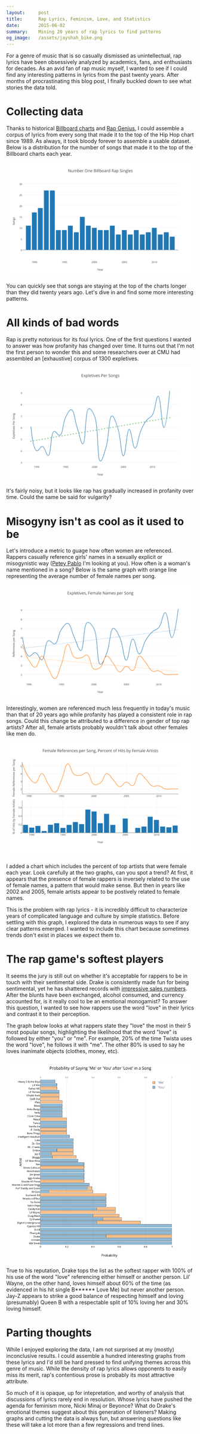 ```yaml
---
layout:     post
title:      Rap Lyrics, Feminism, Love, and Statistics
date:       2015-06-02
summary:    Mining 20 years of rap lyrics to find patterns
og_image:   /assets/jayshah_bike.png
---
```


For a genre of music that is so casually dismissed as unintellectual, rap lyrics have been obsessively analyzed by academics, fans, and enthusiasts for decades. As an avid fan of rap music myself, I wanted to see if I could find any interesting patterns in lyrics from the past twenty years. After months of procrastinating this blog post, I finally buckled down to see what stories the data told.

# Collecting data

Thanks to historical [Billboard charts](http://en.wikipedia.org/wiki/List_of_Billboard_number-one_rap_singles_of_the_1980s_and_1990s#1989) and [Rap Genius](http://rap.genius.com), I could assemble a corpus of lyrics from every song that made it to the top of the Hip Hop chart since 1989. As always, it took bloody forever to assemble a usable dataset. Below is a distribution for the number of songs that made it to the top of the Billboard charts each year.

![](/assets/post5_chart1.png)

You can quickly see that songs are staying at the top of the charts longer than they did twenty years ago. Let's dive in and find some more interesting patterns.

# All kinds of bad words

Rap is pretty notorious for its foul lyrics. One of the first questions I wanted to answer was how profanity has changed over time. It turns out that I'm not the first person to wonder this and some researchers over at CMU had assembled an [exhaustive] corpus of 1300 expletives.

![](/assets/post5_chart2.png)

It's fairly noisy, but it looks like rap has gradually increased in profanity over time. Could the same be said for vulgarity?

# Misogyny isn't as cool as it used to be

Let's introduce a metric to guage how often women are referenced. Rappers casually reference girls' names in a sexually explicit or misogynistic way ([Petey Pablo](http://genius.com/Petey-pablo-freek-a-leek-lyrics) I'm looking at you). How often is a woman's name mentioned in a song? Below is the same graph with orange line representing the average number of female names per song.

![](/assets/post5_chart3.png)

Interestingly, women are referenced much less frequently in today's music than that of 20 years ago while profanity has played a consistent role in rap songs. Could this change be attributed to a difference in gender of top rap artists? After all, female artists probably wouldn't talk about other females like men do.

![](/assets/post5_chart4.png)

I added a chart which includes the percent of top artists that were female each year. Look carefully at the two graphs, can you spot a trend? At first, it appears that the presence of female rappers is inversely related to the use of female names, a pattern that would make sense. But then in years like 2002 and 2005, female artists appear to be postively related to female names.

This is the problem with rap lyrics - it is incredibly difficult to characterize years of complicated language and culture by simple statistics. Before settling with this graph, I explored the data in numerous ways to see if any clear patterns emerged. I wanted to include this chart because sometimes trends don't exist in places we expect them to.

# The rap game's softest players

It seems the jury is still out on whether it's acceptable for rappers to be in touch with their sentimental side. Drake is consistently made fun for being sentimental, yet he has shattered records with [impressive sales numbers](http://en.wikipedia.org/wiki/Drake_discography). After the blunts have been exchanged, alcohol consumed, and currency accounted for, is it really cool to be an emotional monogamist? To answer this question, I wanted to see how rappers use the word "love" in their lyrics and contrast it to their perception.

The graph below looks at what rappers state they "love" the most in their 5 most popular songs, highlighting the likelihood that the word "love" is followed by either "you" or "me". For example, 20% of the time Twista uses the word "love", he follows it with "me". The other 80% is used to say he loves inanimate objects (clothes, money, etc).

![](/assets/post5_chart5.png)

True to his reputation, Drake tops the list as the softest rapper with 100% of his use of the word "love" referencing either himself or another person. Lil' Wayne, on the other hand, loves himself about 60% of the time (as evidenced in his hit single B****** Love Me) but never another person. Jay-Z appears to strike a good balance of respecting himself and loving (presumably) Queen B with a respectable split of 10% loving her and 30% loving himself.

# Parting thoughts

While I enjoyed exploring the data, I am not surprised at my (mostly) inconclusive results. I could assemble a hundred interesting graphs from these lyrics and I'd still be hard pressed to find unifying themes across this genre of music. While the density of rap lyrics allows opponents to easily miss its merit, rap's contentious prose is probably its most attractive attribute.

So much of it is opaque, up for intepretation, and worthy of analysis that discussions of lyrics rarely end in resolution. Whose lyrics have pushed the agenda for feminism more, Nicki Minaj or Beyonce? What do Drake's emotional themes suggest about this generation of listeners? Making graphs and cutting the data is always fun, but answering questions like these will take a lot more than a few regressions and trend lines.









